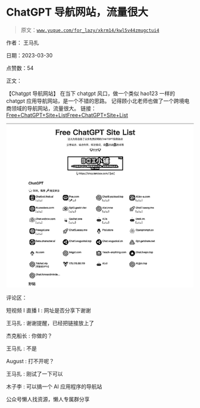 # ChatGPT 导航网站，流量很大

> 原文：[`www.yuque.com/for_lazy/xkrm14/kwl5v44zmugctui4`](https://www.yuque.com/for_lazy/xkrm14/kwl5v44zmugctui4)



作者： 王马扎



日期：2023-03-30



点赞数：54



正文：



【Chatgpt 导航网站】 在当下 chatgpt 风口，做一个类似 hao123 一样的 chatgpt 应用导航网站，是一个不错的思路。 记得顾小北老师也做了一个跨境电商领域的导航网站，流量很大。 链接：[Free+ChatGPT+Site+ListFree+ChatGPT+Site+List](https://cc.ai55.cc/)



![](img/f599ef1b3f4fff80f8210aaac4a4af18.png)  

评论区：



短视频 I 直播 I : 网址是否分享下谢谢



王马扎 : 谢谢提醒，已经把链接放上了



杰克船长 : 你做的？



王马扎 : 不是



August : 打不开呢？



王马扎 : 刚试了一下可以



木子李 : 可以搞一个 AI 应用程序的导航站



公众号懒人找资源，懒人专属群分享

